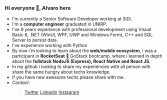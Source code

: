 ### Hi everyone 👋, Alvaro here

- I'm currently a Senior Software Developer working at SiDi.
- I'm a **computer engineer** graduated in UNIRP.
- I've 9 years experience with professional development using Visual Basic 6, .NET (WinUI, WPF, UWP and Windows Form), C++ and SQL Server to persist data.
- I've experience working with Python
- By now i'm looking to learn about the **web/mobile ecosystem**, i was a participant in **RocketSeat** 🚀 GoStack bootcamp, where i learned in depth about the **fullstack NodeJS (Express), React Native and React JS**.
- In my github i looking to share my experiencies with all person with share the same hungry about techs knowledge.
- If you have new awesome techs please share with me.
- *Contact*: 
  > [Twitter](https://twitter.com/AlvaroSouSilva) 
  > [Linkedin](https://www.linkedin.com/in/alvarosouzaesilva) 
  > [Instagram](https://www.instagram.com/alvarosouza_s)
